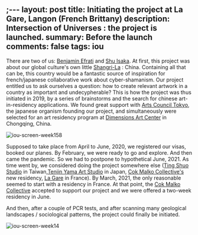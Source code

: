 ;---
layout: post
title: Initiating the project at La Gare, Langon (French Brittany)
description: Intersection of Universes : the project is launched.
summary: Before the launch
comments: false
tags: iou
---

There are two of us: [Benjamin Efrati](https://benjaminefrati.com/) and [Shu Isaka](https://shuisaka.site/). At first, this project was about our global culture's own little [Shangri-La](https://www.youtube.com/watch?v=zG93lF_vU5Y) : China. Containing all that can be, this country would be a fantastic source of inspiration for french/japanese collaborative work about cyber-shamanism. Our project entitled us to ask ourselves a question: how to create relevant artwork in a country as important and undecypherable? This is how the project was thus initiated in 2019, by a series of brainstorms and the search for chinese art-in-residency applications. We found great support with [Arts Council Tokyo](https://www.artscouncil-tokyo.jp/en/), the japanese organism founding our project, and simultaneously were selected for an art residency program at [Dimensions Art Center](http://chongqingdac.org/article/page?id=8&locale=en_US) in Chongqing, China. 

![iou-screen-week158](https://user-images.githubusercontent.com/62580419/123006812-8b555280-d3b8-11eb-8c6c-10dfb1bfbc15.png)

Supposed to take place from April to June, 2020, we registered our visas, booked our planes. By February, we were ready to go and explore. And then came the pandemic. So we had to postpone to hypothetical June, 2021. As time went by, we considered doing the project somewhere else ([Ting Shuo Studio](https://tingshuostudio.org/en/) in Taiwan,[Tenjin Yama Art Studio](https://tenjinyamastudio.jp/en/aboutus) in Japan, [Cok Malko Collective's](https://www.cokmalko.com/) new residency, [La Gare](https://www.facebook.com/lagarelangon) in France). By March, 2021, the only reasonable seemed to start with a residency in France. At that point, the [Cok Malko Collective](https://www.cokmalko.com/) accepted to support our project and we were offered a two-week residency in June.

And then, after a couple of PCR tests, and after scanning many geological landscapes / sociological patterns, the project could finally be initiated.


![iou-screen-week14](https://user-images.githubusercontent.com/62580419/123006907-aa53e480-d3b8-11eb-86d9-6f4df2ecec48.png)

